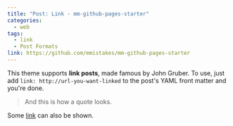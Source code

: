 ```yaml
---
title: "Post: Link - mm-github-pages-starter"
categories:
  - web
tags:
  - link
  - Post Formats
link: https://github.com/mmistakes/mm-github-pages-starter 
---
```


This theme supports **link posts**, made famous by John Gruber. To use, just add `link: http://url-you-want-linked` to the post's YAML front matter and you're done.

> And this is how a quote looks.

Some [link](#) can also be shown.